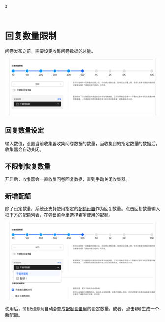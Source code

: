 ```index
3
```
```tag

```
```summary

```
# 回复数量限制
问卷发布之前，需要设定收集问卷数据的总量。

<img src='../assets/surveyCollector/03totalAmount/totalAmount.png'>

## 回复数量设定
输入数值，设置当前收集器收集问卷数据的数量，当收集到的指定数量的数据后，收集器会自动关闭。

## 不限制恢复数量
开启后，收集器会一直收集问卷回复数据，直到手动关闭收集器。

## 新增配额
除了设定数量，系统还支持使用指定的[配额设置](../../18screenAndQuota/quota/quotaSetting.md)作为回复数量。点击回复数量输入框下方的配额列表，在弹出菜单里选择希望使用的配额。

<img src='../assets/surveyCollector/03totalAmount/totalAmountQuota.png'>


使用后，`回复数量限制`自动会变成[配额设置](../../18screenAndQuota/quota/quotaSetting.md)里的设定数量。或者，点击`新增`生成一个新配额。